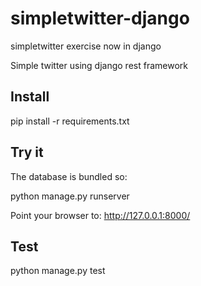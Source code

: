 # simpletwitter-django
simpletwitter exercise now in django

Simple twitter using django rest framework

## Install
pip install -r requirements.txt

## Try it
The database is bundled so:

python manage.py runserver

Point your browser to: http://127.0.0.1:8000/

## Test

python manage.py test
